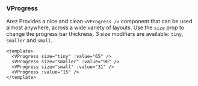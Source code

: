 ### VProgress

Arez Provides a nice and clean `<VProgress />` component that
can be used almost anywhere, across a wide variety of layouts.
Use the `size` prop to change the progress bar thickness.
3 size modifiers are available: `tiny`, `smaller` and `small`.

<!--code-->

```vue
<template>
  <VProgress size="tiny" :value="65" />
  <VProgress size="smaller" :value="90" />
  <VProgress size="small" :value="31" />
  <VProgress :value="15" />
</template>
```

<!--/code-->

<!--example-->

<div class="field">
    <div class="control">
        <VProgress size="tiny" :value="65" />
        <VProgress size="smaller" :value="90" />
        <VProgress size="small" :value="31" />
        <VProgress :value="15" />
    </div>
</div>

<!--/example-->
